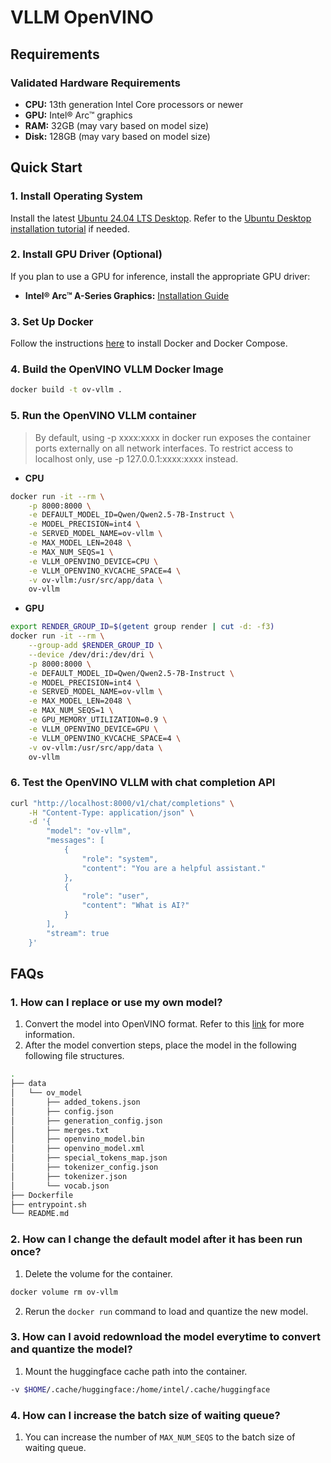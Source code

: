 # VLLM OpenVINO

## Requirements

### Validated Hardware Requirements
- **CPU:** 13th generation Intel Core processors or newer
- **GPU:** Intel® Arc™ graphics
- **RAM:** 32GB (may vary based on model size)
- **Disk:** 128GB (may vary based on model size)

## Quick Start

### 1. Install Operating System
Install the latest [Ubuntu 24.04 LTS Desktop](https://releases.ubuntu.com/noble/). Refer to the [Ubuntu Desktop installation tutorial](https://ubuntu.com/tutorials/install-ubuntu-desktop#1-overview) if needed.

### 2. Install GPU Driver (Optional)
If you plan to use a GPU for inference, install the appropriate GPU driver:
- **Intel® Arc™ A-Series Graphics:** [Installation Guide](../../../README.md#quick-start)

### 3. Set Up Docker
Follow the instructions [here](https://docs.docker.com/engine/install/) to install Docker and Docker Compose.

### 4. Build the OpenVINO VLLM Docker Image
```bash
docker build -t ov-vllm .
```

### 5. Run the OpenVINO VLLM container
  > By default, using -p xxxx:xxxx in docker run exposes the container ports externally on all network interfaces. To restrict access to localhost only, use -p 127.0.0.1:xxxx:xxxx instead.
* **CPU**
```bash
docker run -it --rm \
    -p 8000:8000 \
    -e DEFAULT_MODEL_ID=Qwen/Qwen2.5-7B-Instruct \
    -e MODEL_PRECISION=int4 \
    -e SERVED_MODEL_NAME=ov-vllm \
    -e MAX_MODEL_LEN=2048 \
    -e MAX_NUM_SEQS=1 \
    -e VLLM_OPENVINO_DEVICE=CPU \
    -e VLLM_OPENVINO_KVCACHE_SPACE=4 \
    -v ov-vllm:/usr/src/app/data \
    ov-vllm
```

* **GPU**
```bash
export RENDER_GROUP_ID=$(getent group render | cut -d: -f3)
docker run -it --rm \
    --group-add $RENDER_GROUP_ID \
    --device /dev/dri:/dev/dri \
    -p 8000:8000 \
    -e DEFAULT_MODEL_ID=Qwen/Qwen2.5-7B-Instruct \
    -e MODEL_PRECISION=int4 \
    -e SERVED_MODEL_NAME=ov-vllm \
    -e MAX_MODEL_LEN=2048 \
    -e MAX_NUM_SEQS=1 \
    -e GPU_MEMORY_UTILIZATION=0.9 \
    -e VLLM_OPENVINO_DEVICE=GPU \
    -e VLLM_OPENVINO_KVCACHE_SPACE=4 \
    -v ov-vllm:/usr/src/app/data \
    ov-vllm
```

### 6. Test the OpenVINO VLLM with chat completion API
```bash
curl "http://localhost:8000/v1/chat/completions" \
    -H "Content-Type: application/json" \
    -d '{
        "model": "ov-vllm",
        "messages": [
            {
                "role": "system",
                "content": "You are a helpful assistant."
            },
            {
                "role": "user",
                "content": "What is AI?"
            }
        ],
        "stream": true
    }'
```


## FAQs
### 1. How can I replace or use my own model?
1. Convert the model into OpenVINO format. Refer to this [link](https://docs.openvino.ai/2024/learn-openvino/llm_inference_guide/genai-model-preparation.html) for more information.
2. After the model convertion steps, place the model in the following following file structures.
```bash
.
├── data
│   └── ov_model
│       ├── added_tokens.json
│       ├── config.json
│       ├── generation_config.json
│       ├── merges.txt
│       ├── openvino_model.bin
│       ├── openvino_model.xml
│       ├── special_tokens_map.json
│       ├── tokenizer_config.json
│       ├── tokenizer.json
│       └── vocab.json
├── Dockerfile
├── entrypoint.sh
└── README.md
```

### 2. How can I change the default model after it has been run once?
1. Delete the volume for the container.
```bash
docker volume rm ov-vllm
```
2. Rerun the `docker run` command to load and quantize the new model.

### 3. How can I avoid redownload the model everytime to convert and quantize the model?
1. Mount the huggingface cache path into the container.
```bash
-v $HOME/.cache/huggingface:/home/intel/.cache/huggingface
```

### 4. How can I increase the batch size of waiting queue?
1. You can increase the number of `MAX_NUM_SEQS` to the batch size of waiting queue.